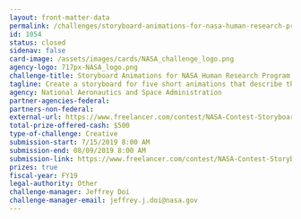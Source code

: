 ```yaml
---
layout: front-matter-data
permalink: /challenges/storyboard-animations-for-nasa-human-research-program/
id: 1054
status: closed
sidenav: false
card-image: /assets/images/cards/NASA_challenge_logo.png
agency-logo: 717px-NASA_logo.png
challenge-title: Storyboard Animations for NASA Human Research Program
tagline: Create a storyboard for five short animations that describe the space effects on the human body and mind.
agency: National Aeronautics and Space Administration
partner-agencies-federal: 
partners-non-federal: 
external-url: https://www.freelancer.com/contest/NASA-Contest-Storyboard-for-Six-Animations-for-NASA-Human-Research-Program-HRP-EDT-1535340
total-prize-offered-cash: $500
type-of-challenge: Creative
submission-start: 7/15/2019 8:00 AM
submission-end: 08/09/2019 8:00 AM 
submission-link: https://www.freelancer.com/contest/NASA-Contest-Storyboard-for-Six-Animations-for-NASA-Human-Research-Program-HRP-EDT-1535340
prizes: true
fiscal-year: FY19
legal-authority: Other
challenge-manager: Jeffrey Doi
challenge-manager-email: jeffrey.j.doi@nasa.gov
---
```

